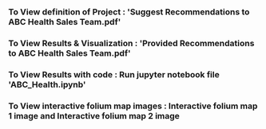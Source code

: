 ### To View definition of Project : 'Suggest Recommendations to ABC Health Sales Team.pdf'
### To View Results & Visualization : 'Provided Recommendations to ABC Health Sales Team.pdf'
### To View Results with code : Run jupyter notebook file 'ABC_Health.ipynb'
### To View interactive folium map images : Interactive folium map 1 image and Interactive folium map 2 image

